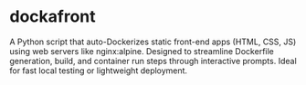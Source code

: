 # dockafront
A Python script that auto-Dockerizes static front-end apps (HTML, CSS, JS) using web servers like nginx:alpine. Designed to streamline Dockerfile generation, build, and container run steps through interactive prompts. Ideal for fast local testing or lightweight deployment.

